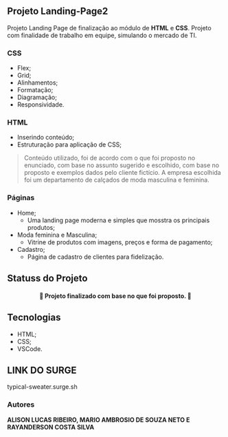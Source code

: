 ## Projeto Landing-Page2

Projeto Landing Page de finalização ao módulo de **HTML** e **CSS**. Projeto com finalidade de trabalho em equipe, simulando o mercado de TI.

### CSS
- Flex;
- Grid;
- Alinhamentos;
- Formatação;
- Diagramação;
- Responsividade.

### HTML
- Inserindo conteúdo;
- Estruturação para aplicação de CSS;

> Conteúdo utilizado, foi de acordo com o que foi proposto no enunciado, com base no assunto sugerido e escolhido, com base no proposto e exemplos dados pelo cliente fictício. A empresa escolhida foi um departamento de calçados de moda masculina e feminina.

### Páginas
- Home;
    - Uma landing page moderna e simples que mosstra os principais produtos;
- Moda feminina e Masculina;
    - Vitrine de produtos com imagens, preços e forma de pagamento;
- Cadastro;
    - Página de cadastro de clientes para fidelização.

## Statuss do Projeto
<h4 align="center"> 
	🚧  Projeto finalizado com base no que foi proposto.  🚧
</h4>

## Tecnologias

- HTML;
- CSS;
- VSCode.

## LINK DO SURGE

typical-sweater.surge.sh

### Autores

**ALISON LUCAS RIBEIRO, MARIO AMBROSIO DE SOUZA NETO E RAYANDERSON COSTA SILVA**
